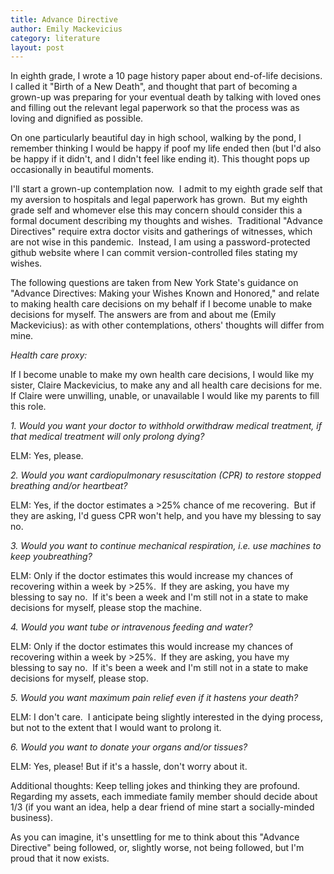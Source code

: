 ```yaml
---
title: Advance Directive
author: Emily Mackevicius
category: literature
layout: post
---
```


In eighth grade, I wrote a 10 page history paper about end-of-life decisions. I called it "Birth of a New Death", and thought that part of becoming a grown-up was preparing for your eventual death by talking with loved ones and filling out the relevant legal paperwork so that the process was as loving and dignified as possible.  

On one particularly beautiful day in high school, walking by the pond, I remember thinking I would be happy if poof my life ended then (but I'd also be happy if it didn't, and I didn't feel like ending it). This thought pops up occasionally in beautiful moments. 

I'll start a grown-up contemplation now.  I admit to my eighth grade self that my aversion to hospitals and legal paperwork has grown.  But my eighth grade self and whomever else this may concern should consider this a formal document describing my thoughts and wishes.  Traditional "Advance Directives" require extra doctor visits and gatherings of witnesses, which are not wise in this pandemic.  Instead, I am using a password-protected github website where I can commit version-controlled files stating my wishes. 

The following questions are taken from New York State's guidance on "Advance Directives: Making your Wishes Known and Honored," and relate to making health care decisions on my behalf if I become unable to make decisions for myself. The answers are from and about me (Emily Mackevicius): as with other contemplations, others' thoughts will differ from mine.

<em>Health care proxy: </em>

If I become unable to make my own health care decisions, I would like my sister, Claire Mackevicius, to make any and all health care decisions for me. If Claire were unwilling, unable, or unavailable I would like my parents to fill this role.  

<em>1. Would you want your doctor to withhold orwithdraw medical treatment, if that medical treatment will only prolong dying? </em>

ELM: Yes, please.

<em>2. Would you want cardiopulmonary resuscitation (CPR) to restore stopped breathing and/or heartbeat? </em>

ELM: Yes, if the doctor estimates a >25% chance of me recovering.  But if they are asking, I'd guess CPR won't help, and you have my blessing to say no.

<em>3. Would you want to continue mechanical respiration, i.e. use machines to keep youbreathing? </em>

ELM: Only if the doctor estimates this would increase my chances of recovering within a week by >25%.  If they are asking, you have my blessing to say no.  If it's been a week and I'm still not in a state to make decisions for myself, please stop the machine.

<em>4. Would you want tube or intravenous feeding and water?</em> 

ELM: Only if the doctor estimates this would increase my chances of recovering within a week by >25%.  If they are asking, you have my blessing to say no.  If it's been a week and I'm still not in a state to make decisions for myself, please stop.

<em>5. Would you want maximum pain relief even if it hastens your death? </em>

ELM: I don't care.  I anticipate being slightly interested in the dying process, but not to the extent that I would want to prolong it.

<em>6. Would you want to donate your organs and/or tissues?  </em>

ELM: Yes, please! But if it's a hassle, don't worry about it.

Additional thoughts: Keep telling jokes and thinking they are profound.  Regarding my assets, each immediate family member should decide about 1/3 (if you want an idea, help a dear friend of mine start a socially-minded business).  

As you can imagine, it's unsettling for me to think about this "Advance Directive" being followed, or, slightly worse, not being followed, but I'm proud that it now exists. 
